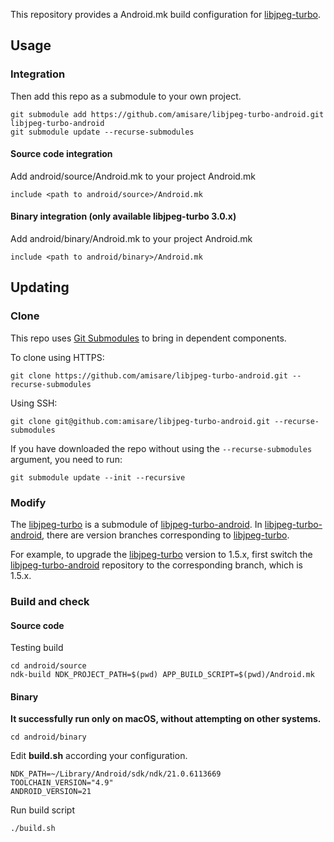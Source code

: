 This repository provides a Android.mk build configuration for [libjpeg-turbo](http://libjpeg-turbo.virtualgl.org/).

## Usage

### Integration

Then add this repo as a submodule to your own project.

```
git submodule add https://github.com/amisare/libjpeg-turbo-android.git libjpeg-turbo-android
git submodule update --recurse-submodules
```

#### Source code integration

Add android/source/Android.mk to your project Android.mk

```
include <path to android/source>/Android.mk
```

#### Binary integration (only available libjpeg-turbo 3.0.x)

Add android/binary/Android.mk to your project Android.mk

```
include <path to android/binary>/Android.mk
```

## Updating

### Clone

This repo uses [Git Submodules](https://git-scm.com/book/en/v2/Git-Tools-Submodules) to bring in dependent components.

To clone using HTTPS:
```
git clone https://github.com/amisare/libjpeg-turbo-android.git --recurse-submodules
```
Using SSH:
```
git clone git@github.com:amisare/libjpeg-turbo-android.git --recurse-submodules
```

If you have downloaded the repo without using the `--recurse-submodules` argument, you need to run:
```
git submodule update --init --recursive
```

### Modify

The [libjpeg-turbo](https://github.com/libjpeg-turbo/libjpeg-turbo.git) is a submodule of [libjpeg-turbo-android](https://github.com/amisare/libjpeg-turbo-android.git). In [libjpeg-turbo-android](https://github.com/amisare/libjpeg-turbo-android.git), there are version branches corresponding to [libjpeg-turbo](https://github.com/libjpeg-turbo/libjpeg-turbo.git).

For example, to upgrade the [libjpeg-turbo](https://github.com/libjpeg-turbo/libjpeg-turbo.git) version to 1.5.x, first switch the [libjpeg-turbo-android](https://github.com/amisare/libjpeg-turbo-android.git) repository to the corresponding branch, which is 1.5.x.

### Build and check
#### Source code

Testing build

```
cd android/source
ndk-build NDK_PROJECT_PATH=$(pwd) APP_BUILD_SCRIPT=$(pwd)/Android.mk
```

#### Binary

**It successfully run only on macOS, without attempting on other systems.**

```
cd android/binary
```

Edit **build.sh** according your configuration.
```
NDK_PATH=~/Library/Android/sdk/ndk/21.0.6113669
TOOLCHAIN_VERSION="4.9"
ANDROID_VERSION=21
```

Run build script
```
./build.sh
```
